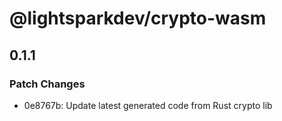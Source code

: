 # @lightsparkdev/crypto-wasm

## 0.1.1

### Patch Changes

- 0e8767b: Update latest generated code from Rust crypto lib
